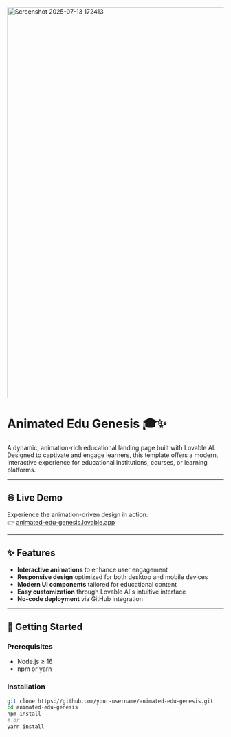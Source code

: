 <img width="1911" height="908" alt="Screenshot 2025-07-13 172413" src="https://github.com/user-attachments/assets/2ccfb25d-3a48-4c46-be65-ac7e9cde7360" />


# Animated Edu Genesis 🎓✨
A dynamic, animation-rich educational landing page built with Lovable AI. Designed to captivate and engage learners, this template offers a modern, interactive experience for educational institutions, courses, or learning platforms.

---

## 🌐 Live Demo

Experience the animation-driven design in action:  
👉 [animated-edu-genesis.lovable.app](https://animated-edu-genesis.lovable.app/)

---

## ✨ Features

- **Interactive animations** to enhance user engagement
- **Responsive design** optimized for both desktop and mobile devices
- **Modern UI components** tailored for educational content
- **Easy customization** through Lovable AI's intuitive interface
- **No-code deployment** via GitHub integration

---

## 🚀 Getting Started

### Prerequisites

- Node.js ≥ 16
- npm or yarn

### Installation

```bash
git clone https://github.com/your-username/animated-edu-genesis.git
cd animated-edu-genesis
npm install
# or
yarn install
